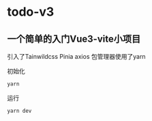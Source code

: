 # todo-v3

## 一个简单的入门Vue3-vite小项目

引入了Tainwildcss Pinia axios 包管理器使用了yarn

初始化

```sh
yarn
```

运行

```sh
yarn dev
```
